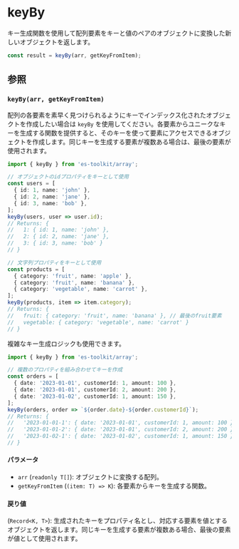 # keyBy

キー生成関数を使用して配列要素をキーと値のペアのオブジェクトに変換した新しいオブジェクトを返します。

```typescript
const result = keyBy(arr, getKeyFromItem);
```

## 参照

### `keyBy(arr, getKeyFromItem)`

配列の各要素を素早く見つけられるようにキーでインデックス化されたオブジェクトを作成したい場合は `keyBy` を使用してください。各要素からユニークなキーを生成する関数を提供すると、そのキーを使って要素にアクセスできるオブジェクトを作成します。同じキーを生成する要素が複数ある場合は、最後の要素が使用されます。

```typescript
import { keyBy } from 'es-toolkit/array';

// オブジェクトのidプロパティをキーとして使用
const users = [
  { id: 1, name: 'john' },
  { id: 2, name: 'jane' },
  { id: 3, name: 'bob' },
];
keyBy(users, user => user.id);
// Returns: {
//   1: { id: 1, name: 'john' },
//   2: { id: 2, name: 'jane' },
//   3: { id: 3, name: 'bob' }
// }

// 文字列プロパティをキーとして使用
const products = [
  { category: 'fruit', name: 'apple' },
  { category: 'fruit', name: 'banana' },
  { category: 'vegetable', name: 'carrot' },
];
keyBy(products, item => item.category);
// Returns: {
//   fruit: { category: 'fruit', name: 'banana' }, // 最後のfruit要素
//   vegetable: { category: 'vegetable', name: 'carrot' }
// }
```

複雑なキー生成ロジックも使用できます。

```typescript
import { keyBy } from 'es-toolkit/array';

// 複数のプロパティを組み合わせてキーを作成
const orders = [
  { date: '2023-01-01', customerId: 1, amount: 100 },
  { date: '2023-01-01', customerId: 2, amount: 200 },
  { date: '2023-01-02', customerId: 1, amount: 150 },
];
keyBy(orders, order => `${order.date}-${order.customerId}`);
// Returns: {
//   '2023-01-01-1': { date: '2023-01-01', customerId: 1, amount: 100 },
//   '2023-01-01-2': { date: '2023-01-01', customerId: 2, amount: 200 },
//   '2023-01-02-1': { date: '2023-01-02', customerId: 1, amount: 150 }
// }
```

#### パラメータ

- `arr` (`readonly T[]`): オブジェクトに変換する配列。
- `getKeyFromItem` (`(item: T) => K`): 各要素からキーを生成する関数。

#### 戻り値

(`Record<K, T>`): 生成されたキーをプロパティ名とし、対応する要素を値とするオブジェクトを返します。同じキーを生成する要素が複数ある場合、最後の要素が値として使用されます。
